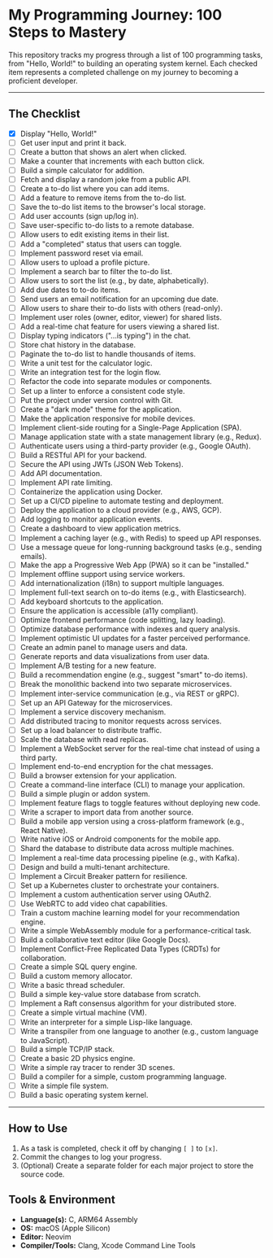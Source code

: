 # My Programming Journey: 100 Steps to Mastery

This repository tracks my progress through a list of 100 programming tasks, from "Hello, World!" to building an operating system kernel. Each checked item represents a completed challenge on my journey to becoming a proficient developer.

---

## The Checklist

- [x] Display "Hello, World!"
- [ ] Get user input and print it back.
- [ ] Create a button that shows an alert when clicked.
- [ ] Make a counter that increments with each button click.
- [ ] Build a simple calculator for addition.
- [ ] Fetch and display a random joke from a public API.
- [ ] Create a to-do list where you can add items.
- [ ] Add a feature to remove items from the to-do list.
- [ ] Save the to-do list items to the browser's local storage.
- [ ] Add user accounts (sign up/log in).
- [ ] Save user-specific to-do lists to a remote database.
- [ ] Allow users to edit existing items in their list.
- [ ] Add a "completed" status that users can toggle.
- [ ] Implement password reset via email.
- [ ] Allow users to upload a profile picture.
- [ ] Implement a search bar to filter the to-do list.
- [ ] Allow users to sort the list (e.g., by date, alphabetically).
- [ ] Add due dates to to-do items.
- [ ] Send users an email notification for an upcoming due date.
- [ ] Allow users to share their to-do lists with others (read-only).
- [ ] Implement user roles (owner, editor, viewer) for shared lists.
- [ ] Add a real-time chat feature for users viewing a shared list.
- [ ] Display typing indicators ("...is typing") in the chat.
- [ ] Store chat history in the database.
- [ ] Paginate the to-do list to handle thousands of items.
- [ ] Write a unit test for the calculator logic.
- [ ] Write an integration test for the login flow.
- [ ] Refactor the code into separate modules or components.
- [ ] Set up a linter to enforce a consistent code style.
- [ ] Put the project under version control with Git.
- [ ] Create a "dark mode" theme for the application.
- [ ] Make the application responsive for mobile devices.
- [ ] Implement client-side routing for a Single-Page Application (SPA).
- [ ] Manage application state with a state management library (e.g., Redux).
- [ ] Authenticate users using a third-party provider (e.g., Google OAuth).
- [ ] Build a RESTful API for your backend.
- [ ] Secure the API using JWTs (JSON Web Tokens).
- [ ] Add API documentation.
- [ ] Implement API rate limiting.
- [ ] Containerize the application using Docker.
- [ ] Set up a CI/CD pipeline to automate testing and deployment.
- [ ] Deploy the application to a cloud provider (e.g., AWS, GCP).
- [ ] Add logging to monitor application events.
- [ ] Create a dashboard to view application metrics.
- [ ] Implement a caching layer (e.g., with Redis) to speed up API responses.
- [ ] Use a message queue for long-running background tasks (e.g., sending emails).
- [ ] Make the app a Progressive Web App (PWA) so it can be "installed."
- [ ] Implement offline support using service workers.
- [ ] Add internationalization (i18n) to support multiple languages.
- [ ] Implement full-text search on to-do items (e.g., with Elasticsearch).
- [ ] Add keyboard shortcuts to the application.
- [ ] Ensure the application is accessible (a11y compliant).
- [ ] Optimize frontend performance (code splitting, lazy loading).
- [ ] Optimize database performance with indexes and query analysis.
- [ ] Implement optimistic UI updates for a faster perceived performance.
- [ ] Create an admin panel to manage users and data.
- [ ] Generate reports and data visualizations from user data.
- [ ] Implement A/B testing for a new feature.
- [ ] Build a recommendation engine (e.g., suggest "smart" to-do items).
- [ ] Break the monolithic backend into two separate microservices.
- [ ] Implement inter-service communication (e.g., via REST or gRPC).
- [ ] Set up an API Gateway for the microservices.
- [ ] Implement a service discovery mechanism.
- [ ] Add distributed tracing to monitor requests across services.
- [ ] Set up a load balancer to distribute traffic.
- [ ] Scale the database with read replicas.
- [ ] Implement a WebSocket server for the real-time chat instead of using a third party.
- [ ] Implement end-to-end encryption for the chat messages.
- [ ] Build a browser extension for your application.
- [ ] Create a command-line interface (CLI) to manage your application.
- [ ] Build a simple plugin or addon system.
- [ ] Implement feature flags to toggle features without deploying new code.
- [ ] Write a scraper to import data from another source.
- [ ] Build a mobile app version using a cross-platform framework (e.g., React Native).
- [ ] Write native iOS or Android components for the mobile app.
- [ ] Shard the database to distribute data across multiple machines.
- [ ] Implement a real-time data processing pipeline (e.g., with Kafka).
- [ ] Design and build a multi-tenant architecture.
- [ ] Implement a Circuit Breaker pattern for resilience.
- [ ] Set up a Kubernetes cluster to orchestrate your containers.
- [ ] Implement a custom authentication server using OAuth2.
- [ ] Use WebRTC to add video chat capabilities.
- [ ] Train a custom machine learning model for your recommendation engine.
- [ ] Write a simple WebAssembly module for a performance-critical task.
- [ ] Build a collaborative text editor (like Google Docs).
- [ ] Implement Conflict-Free Replicated Data Types (CRDTs) for collaboration.
- [ ] Create a simple SQL query engine.
- [ ] Build a custom memory allocator.
- [ ] Write a basic thread scheduler.
- [ ] Build a simple key-value store database from scratch.
- [ ] Implement a Raft consensus algorithm for your distributed store.
- [ ] Create a simple virtual machine (VM).
- [ ] Write an interpreter for a simple Lisp-like language.
- [ ] Write a transpiler from one language to another (e.g., custom language to JavaScript).
- [ ] Build a simple TCP/IP stack.
- [ ] Create a basic 2D physics engine.
- [ ] Write a simple ray tracer to render 3D scenes.
- [ ] Build a compiler for a simple, custom programming language.
- [ ] Write a simple file system.
- [ ] Build a basic operating system kernel.

---

## How to Use

1.  As a task is completed, check it off by changing `[ ]` to `[x]`.
2.  Commit the changes to log your progress.
3.  (Optional) Create a separate folder for each major project to store the source code.

## Tools & Environment

* **Language(s):** C, ARM64 Assembly
* **OS:** macOS (Apple Silicon)
* **Editor:** Neovim
* **Compiler/Tools:** Clang, Xcode Command Line Tools
